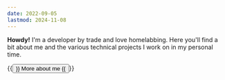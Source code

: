 ```yaml
---
date: 2022-09-05
lastmod: 2024-11-08
---
```


**Howdy!** I'm a developer by trade and love homelabbing. Here you'll find a bit about me and the various technical projects I work on in my personal time.

{{<button href="/about/" target="_self">}}
More about me
{{</button>}}
